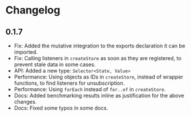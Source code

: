 # Changelog

## 0.1.7

- Fix: Added the mutative integration to the exports declaration it can be imported.
- Fix: Calling listeners in `createStore` as soon as they are registered, to prevent stale data in some cases.
- API: Added a new type: `Selector<State, Value>`
- Performance: Using objects as IDs in `createStore`, instead of wrapper functions, to find listeners for unsubscription.
- Performance: Using `forEach` instead of `for..of` in `createStore`.
- Docs: Added benchmarking results inline as justification for the above changes.
- Docs: Fixed some typos in some docs.
